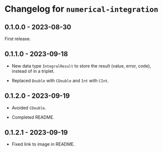 # Changelog for `numerical-integration`

## 0.1.0.0 - 2023-08-30

First release.


## 0.1.1.0 - 2023-09-18

- New data type `IntegralResult` to store the result (value, error, code), instead of in a triplet.

- Replaced `Double` with `CDouble` and `Int` with `CInt`.


## 0.1.2.0 - 2023-09-19

- Avoided `CDouble`. 

- Completed README.


## 0.1.2.1 - 2023-09-19

- Fixed link to image in README.
